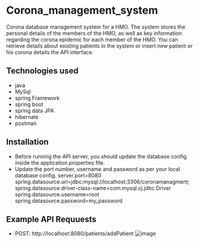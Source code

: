 # Corona_management_system
Corona database management system for a HMO. The system stores the personal details of the members of the HMO, as well as key information regarding the corona epidemic for each member of the HMO. 
You can retrieve details about existing patients in the system or insert new patient or his corona details the API interface.

## Technologies used
* java
* MySql
* spring Framework
* spring boot
* spring data JPA
* hibernate
* postman

## Installation
* Before running the API server, you should update the database config inside the application.properties file.
* Update the port number, username and password as per your local database config.
server.port=8080
    spring.datasource.url=jdbc:mysql://localhost:3306/coronamanagment;
    spring.datasource.driver-class-name=com.mysql.cj.jdbc.Driver
    spring.datasource.username=root
    spring.datasource.password=my_password
    
## Example  API Requuests
* POST: http://localhost:8080/patients/addPatient
![image](https://github.com/mitza3388/Corona_management_system/assets/133001623/2f9ee4b8-7031-4806-975b-e3d530e019c3)



    




